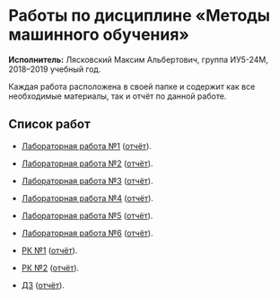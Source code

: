 # Работы по дисциплине «Методы машинного обучения»
**Исполнитель:** Лясковский Максим Альбертович, группа ИУ5-24М, 2018–2019&nbsp;учебный год.

Каждая работа расположена в&nbsp;своей папке и содержит как все необходимые материалы, так и отчёт по&nbsp;данной работе.

## Список работ
* [Лабораторная работа №1](./LAB1) ([отчёт](LAB1/LAB1.pdf)).
* [Лабораторная работа №2](./LAB2) ([отчёт](LAB2/LAB2.pdf)).
* [Лабораторная работа №3](./LAB3) ([отчёт](LAB3/LAB3.pdf)).
* [Лабораторная работа №4](./LAB4) ([отчёт](LAB3/LAB4.pdf)).
* [Лабораторная работа №5](./LAB5) ([отчёт](LAB3/LAB5.pdf)).
* [Лабораторная работа №6](./LAB6) ([отчёт](LAB3/LAB6.pdf)).


* [РК №1](./RK1) ([отчёт](RK1/RK1.pdf)).
* [РК №2](./RK2) ([отчёт](RK2/RK2.pdf)).


* [ДЗ](./DZ) ([отчёт](DZ/DZ.pdf)).
